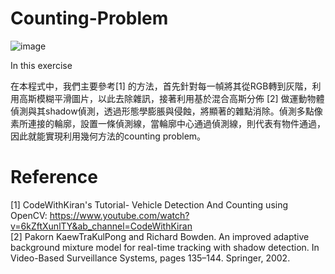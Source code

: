 # Counting-Problem
![image](https://user-images.githubusercontent.com/108604868/177925956-aa47bf00-eef5-4dab-999b-7784b58b8441.png)


In this exercise

在本程式中，我們主要參考[1] 的方法，首先針對每一幀將其從RGB轉到灰階，利用高斯模糊平滑圖片，以此去除雜訊，接著利用基於混合高斯分佈 [2] 做運動物體偵測與其shadow偵測，透過形態學膨脹與侵蝕，將顯著的雜點消除。偵測多點像素所連接的輪廓，設置一條偵測線，當輪廓中心通過偵測線，則代表有物件通過，因此就能實現利用幾何方法的counting problem。



# Reference
[1] CodeWithKiran's Tutorial- Vehicle Detection And Counting using OpenCV: https://www.youtube.com/watch?v=6kZftXunlTY&ab_channel=CodeWithKiran  
[2] Pakorn KaewTraKulPong and Richard Bowden. An improved adaptive background mixture model for real-time tracking with shadow detection. In Video-Based Surveillance Systems, pages 135–144. Springer, 2002.

